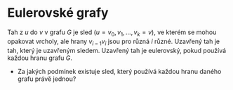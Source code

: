 # Eulerovské grafy

Tah z $u$ do $v$ v grafu $G$ je sled $(u = v_{0}, v_{1}, \dots, v_{k} = v)$, ve kterém se mohou opakovat vrcholy, ale hrany $v_{i−1}v_i$ jsou pro různá $i$ různé. Uzavřený tah je tah, který je uzavřeným sledem. Uzavřený tah je eulerovský, pokud používá každou hranu grafu $G$.
- Za jakých podmínek existuje sled, který používá každou hranu daného grafu právě jednou?